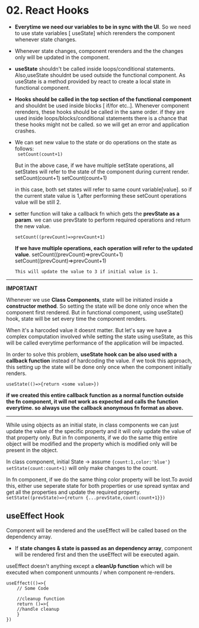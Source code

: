 # 02. React Hooks

- **Everytime we need our variables to be in sync with the UI**. So we need to use state variables [ useState] which rerenders the component whenever state changes.

- Whenever state changes, component rerenders and the the changes only will be updated in the component.

- **useState** shouldn't be called inside loops/conditional statements. Also,useState shouldnt be used outside the functional component. As useState is a method provided by react to create a local state in functional component.

- **Hooks should be called in the top section of the functional component** and shouldnt be used inside blocks [ if/for etc..]. Whenever component rerenders, these hooks should be called in the same order. if they are used inside loops/blocks/conditional statements there is a chance that these hooks might not be called. so we will get an error and application crashes.

- We can set new value to the state or do operations on the state as follows:<br>
  ` setCount(count+1)`<br>

  But in the above case, if we have multiple setState operations, all setStates will refer to the state of the component during current render.
  setCount(count+1)
  setCount(count+1)

  in this case, both set states will refer to same count variable[value]. so if the current state value is 1,after performing these setCount operations value will be still 2.

- setter function will take a callback fn which gets the **prevState as a param**.
  we can use prevState to perform required operations and return the new value.

  `setCount((prevCount)=>prevCount+1)`

  **If we have multiple operations, each operation will refer to the updated value**.
  setCount((prevCount)=>prevCount+1)
  setCount((prevCount)=>prevCount+1)

      This will update the value to 3 if initial value is 1.

---

**IMPORTANT**

Whenever we use **Class Components**, state will be initiated inside a **constructor method**. So setting the state will be done only once when the component first rendered.
But in functional component, using useState() hook, state will be set every time the component renders.

When it's a harcoded value it doesnt matter. But let's say we have a complex computation involved while setting the state using useState, as this will be called everytime performance of the application will be impacted.

In order to solve this problem, **useState hook can be also used with a callback function** instead of hardcoding the value.
if we took this approach, this setting up the state will be done only once when the component initially renders.

`useState(()=>{return <some value>})`

**if we created this entire callback function as a normal function outside the fn component, it will not work as expected and calls the function everytime. so always use the callback anonymous fn format as above.**

---

While using objects as an initial state, in class components we can just update the value of the specific property
and it will only update the value of that property only. But in fn components, if we do the same thig entire
object will be modified and the property which is modified only will be present in the object.

In class component, initial State -> assume `{count:1,color:'blue'}`<br>
`setState(count:count+1)` will only make changes to the count.

In fn component, if we do the same thing color property will be lost.To avoid this, either use seperate state for both properties or use spread syntax and get all the properties and update the required property.<br>
`setState((prevState)=>{return {...prevState,count:count+1}})`

## useEffect Hook

Component will be rendered and the useEffect will be called based on the dependency array.

- If **state changes & state is passed as an dependency array**, component will be rendered first and then the useEffect will be executed again.

useEffect doesn't anything except a **cleanUp function** which will be executed when component unmounts / when component re-renders.

    useEffect(()=>{
        // Some Code

        //cleanup function
        return ()=>{
        //handle cleanup
        }
    })
